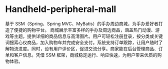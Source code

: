 # Handheld-peripheral-mall
基于 SSM（Spring、Spring MVC、MyBatis）的手办周边商城，为手办爱好者打造了便捷的购物平台。  商城展示丰富多样的手办及周边商品，涵盖热门动漫、游戏等主题，提供详细的商品信息与高清图片。用户可轻松注册登录，按分类或关键词搜索心仪商品，加入购物车并完成安全支付。系统支持订单跟踪，让用户随时了解物流进度。同时，设有用户评价区，促进交流分享。商家能在后台管理商品、订单和客户信息。凭借 SSM 框架，商城稳定运行、响应快速，为用户带来优质的购物体验。 
